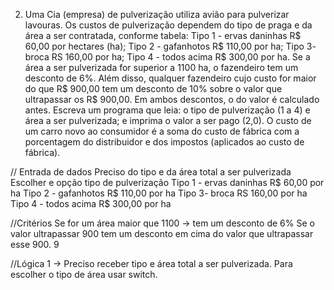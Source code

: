 2. Uma Cia (empresa) de pulverização utiliza avião para pulverizar lavouras. Os custos de pulverização dependem do tipo de praga e da área a ser contratada, conforme tabela: Tipo 1 - ervas daninhas R$ 60,00 por hectares (ha); Tipo 2 - gafanhotos R$ 110,00 por ha; Tipo 3- broca RS 160,00 por ha; Tipo 4 - todos acima R$ 300,00 por ha. Se a área a ser pulverizada for superior a 1100 ha, o fazendeiro tem um desconto de 6%. Além disso, qualquer fazendeiro cujo custo for maior do que R$ 900,00 tem um desconto de 10% sobre o valor que ultrapassar os R$ 900,00. Em ambos descontos, o do valor é calculado antes. Escreva um programa que leia: o tipo de pulverização (1 a 4) e área a ser pulverizada; e imprima o valor a ser pago (2,0).
O custo de um carro novo ao consumidor é a soma do custo de fábrica com a porcentagem do distribuidor e dos impostos (aplicados ao custo de fábrica). 

// Entrada de dados
    Preciso do tipo e da área total a ser pulverizada
    Escolher e opção tipo de pulverização
        Tipo 1 - ervas daninhas R$ 60,00 por ha
        Tipo 2 - gafanhotos R$ 110,00 por ha
        Tipo 3- broca RS 160,00 por ha
        Tipo 4 - todos acima R$ 300,00 por ha

//Critérios
    Se for um área maior que 1100 -> tem um desconto de 6%
    Se o valor ultrapassar 900 tem um desconto em cima do valor que ultrapassar esse 900. 
    9

//Lógica
    1 -> Preciso receber tipo e área total a ser pulverizada.
        Para escolher o tipo de área usar switch.
     